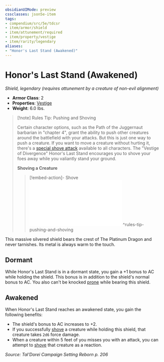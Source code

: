 ```yaml
---
obsidianUIMode: preview
cssclasses: json5e-item
tags:
- compendium/src/5e/tdcsr
- item/armor/shield
- item/attunement/required
- item/property/vestige
- item/rarity/legendary
aliases: 
- "Honor's Last Stand (Awakened)"
---
```

# Honor's Last Stand (Awakened)
*Shield, legendary (requires attunement by a creature of non-evil alignment)*  

- **Armor Class**: 2
- **Properties**: [Vestige](/Systems/5e/rules/item-properties.md#Vestige)
- **Weight**: 6.0 lbs.

> [!note] Rules Tip: Pushing and Shoving
> 
> Certain character options, such as the Path of the Juggernaut barbarian in "chapter 4", grant the ability to push other creatures around the battlefield with your attacks. But this is just one way to push a creature. If you want to move a creature without hurting it, there's a [special shove attack](/Systems/5e/rules/actions.md#shove) available to all characters. The "Vestige of Divergence" Honor's Last Stand encourages you to shove your foes away while you valiantly stand your ground.
> 
> **Shoving a Creature** 
> 
> > [!embed-action]- Shove
> > ![Shove](/Systems/5e/rules/actions.md#Shove)
^rules-tip-pushing-and-shoving

This massive silvered shield bears the crest of The Platinum Dragon and never tarnishes. Its metal is always warm to the touch.

## Dormant

While Honor's Last Stand is in a dormant state, you gain a +1 bonus to AC while holding the shield. This bonus is in addition to the shield's normal bonus to AC. You also can't be knocked [prone](/Systems/5e/rules/conditions.md#prone) while bearing this shield.

## Awakened

When Honor's Last Stand reaches an awakened state, you gain the following benefits:

- The shield's bonus to AC increases to +2.  
- If you successfully [shove](/Systems/5e/rules/actions.md#shove) a creature while holding this shield, that creature takes `2d6` force damage.  
- When a creature within 5 feet of you misses you with an attack, you can attempt to [shove](/Systems/5e/rules/actions.md#shove) that creature as a reaction.  

*Source: Tal'Dorei Campaign Setting Reborn p. 206*